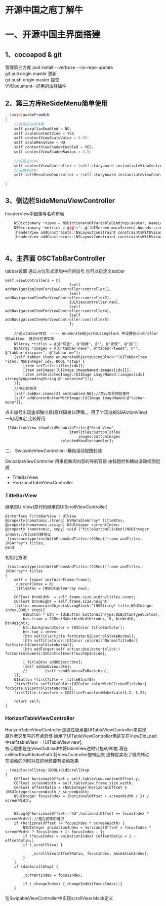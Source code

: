 # 开源中国之庖丁解牛

一、开源中国主界面搭建
====
1、cocoapod & git
---
管理第三方库 pod install --verbose --no-repo-update<br>
git pull origin master  更新<br>
git push origin master  提交<br>
VVDocument--好用的注释插件<br>

2、第三方库ReSideMenu简单使用<br>
---
```c++
- (void)awakeFromNib
{
    //这段还没具体看
    self.parallaxEnabled = NO;
    self.scaleContentView = YES;
    self.contentViewScaleValue = 0.95;
    self.scaleMenuView = NO;
    self.contentViewShadowEnabled = YES;
    self.contentViewShadowRadius = 4.5;
    
    //设置主View
    self.contentViewController = [self.storyboard instantiateViewControllerWithIdentifier:@"contentViewController"];
    //设置侧边栏
    self.leftMenuViewController = [self.storyboard instantiateViewControllerWithIdentifier:@"leftMenuViewController"];
    
}

```
3、侧边栏SideMenuViewController
---
headerView中图像与名称布局<br>
```cpp
    NSDictionary *views = NSDictionaryOfVariableBindings(avatar, nameLabel);
    NSDictionary *metrics = @{@"x": @([UIScreen mainScreen].bounds.size.width / 4 - 15)};
    [headerView addConstraints:[NSLayoutConstraint constraintsWithVisualFormat:@"V:[avatar(60)]-10-[nameLabel]-15-|" options:NSLayoutFormatAlignAllCenterX metrics:nil views:views]];
    [headerView addConstraints:[NSLayoutConstraint constraintsWithVisualFormat:@"|-x-[avatar(60)]" options:0 metrics:metrics views:views]];
    

```

4、主界面 OSCTabBarController
---
tabbar设置 通过占位形式添加中间的加号  也可以自定义tabbar
```
self.viewControllers = @[
                             [self addNavigationItemForViewController:controller1],
                             [self addNavigationItemForViewController:controller2],
                             [UIViewController new],
                             [self addNavigationItemForViewController:controller4],
                             [self addNavigationItemForViewController:controller5]
                             ];
    
    //定义tabbar样式  ---- enumerateObjectsUsingBlock 中设置各controller得tabItem  通过占位来实现
    NSArray *titles = @[@"综合", @"动弹", @"", @"发现", @"我"];
    NSArray *images = @[@"tabbar-news", @"tabbar-tweet", @"", @"tabbar-discover", @"tabbar-me"];
    [self.tabBar.items enumerateObjectsUsingBlock:^(UITabBarItem *item, NSUInteger idx, BOOL *stop) {
        [item setTitle:titles[idx]];
        [item setImage:[UIImage imageNamed:images[idx]]];
        [item setSelectedImage:[UIImage imageNamed:[images[idx] stringByAppendingString:@"-selected"]]];
    }];
    //中心的加号
    [self.tabBar.items[2] setEnabled:NO];//禁止加号按钮事件
    [self addCenterButtonWithImage:[UIImage imageNamed:@"tabbar-more"]];
```

点击加号出现底部弹出框(原代码难以理解。。用了个现成的SGActionView)<br>
一句话搞定 比较好用<br>
```
 [SGActionView showGridMenuWithTitle:@"Grid View"
                             itemTitles:buttonTitles
                                 images:buttonImages
                         selectedHandle:handler];

```



二、 SwipableViewController--横向滚动视图封装

SwipableViewController 用来是新闻内容的导航容器 由标题栏和横向滚动视图组成

  - TitleBarView
  - HorizonalTableViewController


### TitleBarView

继承自UIView(原代码继承自UIScrollViewController)
```
@interface TitleBarView : UIView
@property(nonatomic,strong) NSMutableArray* titleBtns;
@property(nonatomic,assign) NSUInteger currentIndex;
@property (nonatomic, copy) void (^titleButtonClicked)(NSUInteger index);//block代替协议
-(instancetype)initWithFrameAndTitles:(CGRect)frame andTitles: (NSArray*) titles;
@end
```
初始化方法
```
-(instancetype)initWithFrameAndTitles:(CGRect)frame andTitles: (NSArray*) titles
{
    self = [super initWithFrame:frame];
    _currentIndex = 0;
    _titleBtns = [NSMutableArray new];
    
    CGFloat btnWidth  = self.frame.size.width/titles.count;
    CGFloat btnHeight = self.frame.size.height;
    [titles enumerateObjectsUsingBlock:^(NSString* title,NSUInteger index,BOOL* stop){
        UIButton * btn = [UIButton buttonWithType:UIButtonTypeCustom];
        btn.frame = CGRectMake(btnWidth*index, 0, btnWidth, btnHeight);
        btn.backgroundColor = [UIColor titleBarColor];
        btn.tag = index;
        [btn setTitle:title forState:UIControlStateNormal];
        [btn setTitleColor:[UIColor colorWithNormalTitleBar] forState:UIControlStateNormal];
        [btn addTarget:self action:@selector(click:) forControlEvents:UIControlEventTouchUpInside];
        
        [_titleBtns addObject:btn];
        [self addSubview:btn];
        //        [self sendSubviewToBack:btn];
    }];
    UIButton *firstTitle = _titleBtns[0];
    [firstTitle setTitleColor:[UIColor colorWithClickedTitleBar] forState:UIControlStateNormal];
    firstTitle.transform = CGAffineTransformMakeScale(1.2, 1.2);
    
    return self;
}

```



### HorizonTableViewController

HorizonTableViewController是通过继承自UITableViewController来实现<br>
原作者这里写的有点奇怪 继承了UITableViewController但是又在ViewDidLoad中self.tableView = [UITableView new];<br>
核心思想是在ViewDidLoad中将tableView逆时针旋转90度 再在cellForRowAtIndexPath 将ViewController旋转回来  这样就实现了横向转动<br>
在滚动的同时对应的标题要有滚动效果<br>
```
- (void)scrollStop:(BOOL)didScrollStop
{
    CGFloat horizonalOffset = self.tableView.contentOffset.y;
    CGFloat screenWidth = self.tableView.frame.size.width;
    CGFloat offsetRatio = (NSUInteger)horizonalOffset % (NSUInteger)screenWidth / screenWidth;
    NSUInteger focusIndex = (horizonalOffset + screenWidth / 2) / screenWidth;
    
    
    NSLog(@"horizonalOffset---%d",horizonalOffset == focusIndex * screenWidth);//存在相等的情况
    if (horizonalOffset != focusIndex * screenWidth) {
        NSUInteger animationIndex = horizonalOffset > focusIndex * screenWidth ? focusIndex + 1: focusIndex - 1;
        if (focusIndex > animationIndex) {offsetRatio = 1 - offsetRatio;}
        if (_scrollView) {
            
            _scrollView(offsetRatio, focusIndex, animationIndex);
        }
    }
    if (didScrollStop) {

        _currentIndex = focusIndex;
        
        if (_changeIndex) {_changeIndex(focusIndex);}
    }

```
在SwipableViewController中实现scrollView block定义<br>


